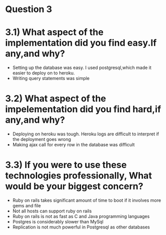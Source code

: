 # Question 3

# 3.1) What aspect of the implementation did you find easy.If any,and why?

* Setting up the database was easy. I used postgresql,which made it easier to deploy on to heroku. 
* Writing query statements was simple

# 3.2) What aspect of the impelementation did you find hard,if any,and why?

* Deploying on heroku was tough. Heroku logs are difficult to interpret if the deployment goes wrong
* Making ajax call for every row in the database was difficult

# 3.3) If you were to use these technologies professionally, What would be your biggest concern?

* Ruby on rails takes significant amount of time to boot if it involves more gems and file
* Not all hosts can support ruby on rails
* Ruby on rails is not as fast as C and Java programming languages
* Postgres is considerably slower than MySql
* Replication is not much powerful in Postgresql as other databases
